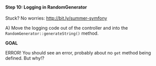 #### Step 10: Logging in RandomGenerator
Stuck? No worries: http://bit.ly/summer-symfony

A) Move the logging code out of the controller and into
the `RandomGenerator::generateString()` method.

**GOAL**

ERROR! You should see an error, probably about no
`get` method being defined. But why!?

